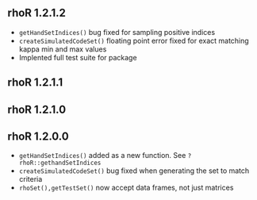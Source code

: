 ## rhoR 1.2.1.2
* `getHandSetIndices()` bug fixed for sampling positive indices
* `createSimulatedCodeSet()` floating point error fixed for exact matching kappa min and max values
* Implented full test suite for package

## rhoR 1.2.1.1

## rhoR 1.2.1.0

## rhoR 1.2.0.0

* `getHandSetIndices()` added as a new function. See `?rhoR::gethandSetIndices`
* `createSimulatedCodeSet()` bug fixed when generating the set to match criteria
* `rhoSet(),getTestSet()` now accept data frames, not just matrices